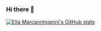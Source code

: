 ### Hi there 👋

<!--
**eliamarcantognini/eliamarcantognini** is a ✨ _special_ ✨ repository because its `README.md` (this file) appears on your GitHub profile.

Here are some ideas to get you started:

- 🔭 I’m currently working on ...
- 🌱 I’m currently learning ...
- 👯 I’m looking to collaborate on ...
- 🤔 I’m looking for help with ...
- 💬 Ask me about ...
- 📫 How to reach me: ...
- 😄 Pronouns: ...
- ⚡ Fun fact: ...
-->

[![Elia Marcanntognini's GitHub stats](https://github-readme-stats.vercel.app/api?username=eliamarcantognini&count_private=true&show_icons=true&title_color=ffffff&icon_color=ffffff&text_color=ffffff&bg_color=30,3bcfd4,11118c)](https://github.com/anuraghazra/github-readme-stats)


